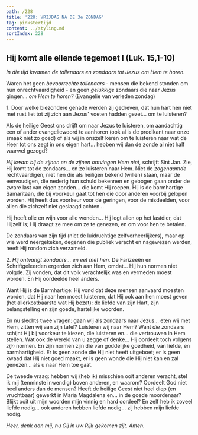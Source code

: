 ```yaml
---
path: /228
title: '228: VRIJDAG NA DE 3e ZONDAG'
tag: pinkstertijd
content: ../styling.md
sortIndex: 228
---
```


## Hij komt alle ellende tegemoet I (Luk. 15,1-10)

_In die tijd kwamen de tollenaars en zondaars tot Jezus om Hem te horen._

Waren het geen _bevoorrechte tollenaars_ - mensen die bekend stonden om hun onrechtvaardigheid - en geen _gelukkige_ zondaars die naar Jezus gingen... _om Hem te horen?_ (Evangelie van verleden zondag)

1\. Door welke biezondere genade werden zij gedreven, dat hun hart hen niet met rust liet tot zij zich aan Jezus' voeten hadden gezet... om te luisteren?

Als de heilige Geest ons drijft om naar Jezus te luisteren, om aandachtig een of ander evangeliewoord te aanhoren (ook al is de predikant naar onze smaak niet zo goed) of als wij in onszelf keren om te luisteren naar wat de Heer tot ons zegt in ons eigen hart... hebben wij dan de zonde al niet half vaarwel gezegd?

_Hij kwam bij de zijnen en de zijnen ontvingen Hem niet,_ schrijft Sint Jan. Zie, Hij komt tot de zondaars... en ze luisteren naar Hem. Niet de _zogenaamde_ rechtvaardigen, niet hen die als heiligen bekend (willen) staan, maar de eenvoudigen, die nederig hun schuld bekennen en gebogen gaan onder de zware last van eigen zonden... die komt Hij roepen. Hij is de barmhartige Samaritaan, die bij voorkeur gaat tot hen die door anderen voorbij gelopen worden. Hij heeft dus voorkeur voor de geringen, voor de misdeelden, voor allen die zichzelf niet geslaagd achten...

Hij heeft olie en wijn voor alle wonden... Hij legt allen op het lastdier, dat Hijzelf is; Hij draagt ze mee om ze te genezen, en om voor hen te betalen.

De zondaars van zijn tijd (niet de luidruchtige zelfverheerlijkers), maar op wie werd neergekeken, degenen die publiek veracht en nagewezen werden, heeft Hij rondom zich verzameld.

2\. _Hij ontvangt zondaars... en eet met hen._ De Farizeeën en Schriftgeleerden ergerden zich aan Hem, omdat... Hij hun normen niet volgde. Zij vonden, dat dit volk verachtelijk was en vermeden moest worden. En Hij oordeelde heel anders.

Want Hij is de Barmhartige: Hij vond dat deze mensen aanvaard moesten worden, dat Hij naar hen moest luisteren, dat Hij ook aan hen moest geven (het allerkostbaarste wat Hij bezat): de liefde van zijn Hart, zijn belangstelling en zijn goede, hartelijke woorden.

En nu slechts twee vragen: gaan wij als zondaars naar Jezus... eten wij met Hem, zitten wij aan zijn tafel? Luisteren wij naar Hem? Want _die_ zondaars schijnt Hij bij voorkeur te kiezen, die luisteren en... die vertrouwen in Hem stellen. Wat ook de wereld van u zegge of denke... Hij oordeelt toch volgens _zijn_ normen. En zijn normen zijn die van goddelijke goedheid, van liefde, en barmhartigheid. Er is geen zonde die Hij niet heeft uitgeboet; er is geen kwaad dat Hij niet goed maakt, er is geen wonde die Hij niet kan en zal genezen... als u naar Hem toe gaat.

De tweede vraag: hebben wij (heb ik) misschien ooit anderen veracht, stel ik mij (tenminste inwendig) boven anderen, en waarom? Oordeelt God niet heel anders dan de mensen? Heeft de heilige Geest niet heel diep (en vruchtbaar) gewerkt in Maria Magdalena en... in de goede moordenaar? Blijkt ooit uit mijn woorden mijn vinnig en hard oordeel? En zelf heb ik zoveel liefde nodig... ook anderen hebben liefde nodig... zij hebben mijn liefde nodig.

_Heer, denk aan mij, nu Gij in uw Rijk gekomen zijt. Amen._
